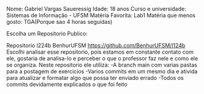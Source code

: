 Nome: Gabriel Vargas Saueressig
Idade: 18 anos
Curso e universidade: Sistemas de Informação - UFSM
Matéria Favorita: Lab1
Matéria que menos gosto: TGA(Porque sao 4 horas seguidas)



Escolha um Repositorio Publico:

Repositorio l224b BenhurUFSM
https://github.com/BenhurUFSM/l124b
Escolhi analisar esse repositorio, pois estamos em constante contato com ele, gostaria de analisa-lo e perceber o que o professor faz nele e como ele se organiza.
Neste repositorio ele utiliza:
-A branch main com varias pastas para a postagem de exercicios
-Varios commits em um mesmo dia e ativida para atualizar e formatar algo que possa ter enviado errado
-Todos os commits devidamente explicados o que foi feito

